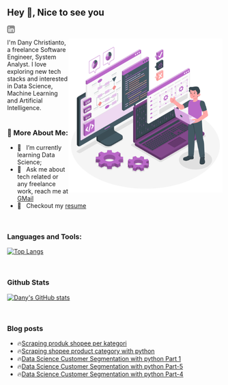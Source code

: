 ## Hey 👋, Nice to see you
<a href='https://www.linkedin.com/in/danychristianto/'><img align='left' alt="linkedin" src="https://raw.githubusercontent.com/noufath/noufath/main/assets/linkedin.svg" height='18px'/></a> <br>

<a href="https://storyset.com/technology">
<img align="right" alt="Technology illustrations by Storyset" src="https://raw.githubusercontent.com/noufath/noufath/main/assets/programmer.svg" width="360px"/></a>
I'm Dany Christianto, a freelance Software Engineer, System Analyst. I love exploring new tech stacks and interested in Data Science, Machine Learning and Artificial Intelligence. 
<br/>
<br/>


  
### 🧐 More About Me:
- 🌱 &nbsp; I’m currently learning Data Science; 
- 💼 &nbsp; Ask me about tech related or any freelance work, reach me at [GMail](mailto:danychristianto@gmail.com)
- 📝 &nbsp; Checkout my [resume]()


<br>

### Languages and Tools:
[![Top Langs](https://github-readme-stats.vercel.app/api/top-langs/?username=noufath)](https://github.com/noufath/github-readme-stats)

<br>


### Github Stats
[![Dany's GitHub stats](https://github-readme-stats.vercel.app/api?username=noufath)](https://github.com/noufath/github-readme-stats)

<br>

### Blog posts
<!-- BLOG-POST-LIST:START -->
 - 🔥[Scraping produk shopee per kategori](https://danynotes.github.io/scraping/2021/09/12/scraping-shopee-product-by-category.html)
 - 🔥[Scraping shopee product category with python](https://danynotes.github.io/scraping/2021/08/17/scraping-shopee-category-product.html)
 - 🔥[Data Science Customer Segmentation with python Part 1](https://danynotes.github.io/data%20science/2021/07/19/customer-segmentation-with-python.html)
 - 🔥[Data Science Customer Segmentation with python Part-5](https://danynotes.github.io/data%20science/2021/07/19/customer-segmentation-with-python-part5.html)
 - 🔥[Data Science Customer Segmentation with python Part-4](https://danynotes.github.io/data%20science/2021/07/19/customer-segmentation-with-python-part4.html)<!-- BLOG-POST-LIST:END -->

